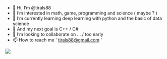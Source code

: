 - 👋 Hi, I’m @tirals88
- 👀 I’m interested in math, game, programming and science ( maybe ? )
- 🌱 I’m currently learning deep learning with python and the basic of data science
- 🐼 And my next goal is C++ / C#
- 💞️ I’m looking to collaborate on ... / too early
- 📫 How to reach me ' tirals88@gmail.com ' 
<a href="https://velog.io/@tirals88">
  <img src="https://img.shields.io/badge/My velog-11B48A?style=flat-square&logo=Vimeo&logoColor=white"/>
</a>
